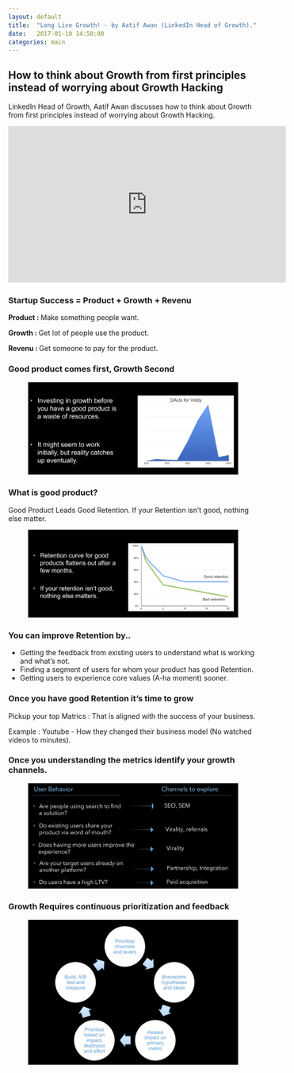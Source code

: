 ```yaml
---
layout: default
title:  "Long Live Growth! - by Aatif Awan (LinkedIn Head of Growth)."
date:   2017-01-10 14:50:00
categories: main
---
```


<h2>How to think about Growth from first principles instead of worrying about Growth Hacking</h2>


LinkedIn Head of Growth, Aatif Awan discusses how to think about Growth from first principles instead of worrying about Growth Hacking. 


<div class="video-container"><iframe width="560" height="315" src="https://www.youtube.com/embed/bqNP0ZGLddc?rel=0&amp;showinfo=0" frameborder="0" allowfullscreen></iframe></div>


<h3>Startup Success = Product + Growth + Revenu</h3>


<strong>Product : </strong> Make something people want.

<strong>Growth : </strong> Get lot of people use the product.

<strong>Revenu : </strong> Get someone to pay for the product.


<h3>Good product comes first, Growth Second</h3>


<figure><img src="/images/L1.png" title="Good Product"></figure>



<h3>What is good product?</h3>

Good Product Leads Good Retention. If your Retention isn’t good, nothing else matter.


<figure><img src="/images/L2.png" title="Trust"></figure>


<h3>You can improve Retention by..</h3>

<ul>
	<li>Getting the feedback from existing users to understand what is working and what’s not.</li>
	<li>Finding a segment of users for whom your product has good Retention.</li>
	<li>Getting users to experience core values (A-ha moment) sooner.</li>
</ul>


<h3>Once you have good Retention it’s time to grow</h3>

Pickup your top Matrics : That is aligned with the success of your business.

Example : Youtube - How they changed their business model (No watched videos to minutes).


<h3>Once you understanding the metrics identify your growth channels.</h3>

<figure><img src="/images/L3.png" title="Identify"></figure>


<h3>Growth Requires continuous prioritization and feedback</h3>

<figure><img src="/images/L4.png" title="Product Prioritization"></figure>

